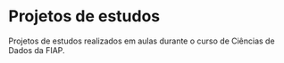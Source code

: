 # Projetos de estudos
Projetos de estudos realizados em aulas durante o curso de Ciências de Dados da FIAP.